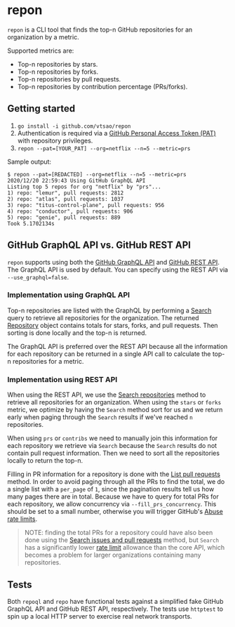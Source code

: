 # repon

`repon` is a CLI tool that finds the top-n GitHub repositories for an
organization by a metric.

Supported metrics are:

*   Top-n repositories by stars.
*   Top-n repositories by forks.
*   Top-n repositories by pull requests.
*   Top-n repositories by contribution percentage (PRs/forks).

## Getting started

1. `go install -i github.com/vtsao/repon`
1. Authentication is required via a [GitHub Personal Access Token
   (PAT)](https://docs.github.com/en/free-pro-team@latest/github/authenticating-to-github/creating-a-personal-access-token)
   with repository privileges.
1. `repon --pat=[YOUR_PAT] --org=netflix --n=5 --metric=prs`

Sample output:

```shell
$ repon --pat=[REDACTED] --org=netflix --n=5 --metric=prs
2020/12/20 22:59:43 Using GitHub GraphQL API
Listing top 5 repos for org "netflix" by "prs"...
1) repo: "lemur", pull requests: 2812
2) repo: "atlas", pull requests: 1037
3) repo: "titus-control-plane", pull requests: 956
4) repo: "conductor", pull requests: 906
5) repo: "genie", pull requests: 889
Took 5.1702134s
```

## GitHub GraphQL API vs. GitHub REST API

`repon` supports using both the [GitHub GraphQL
API](https://docs.github.com/en/free-pro-team@latest/graphql) and [GitHub REST
API](https://docs.github.com/en/free-pro-team@latest/rest). The GraphQL API is
used by default. You can specify using the REST API via `--use_graphql=false`.

### Implementation using GraphQL API

Top-n repositories are listed with the GraphQL by performing a
[Search](https://docs.github.com/en/free-pro-team@latest/graphql/reference/queries#searchresultitemconnection)
query to retrieve all repositories for the organization. The returned
[Repository](https://docs.github.com/en/free-pro-team@latest/graphql/reference/objects#repository)
object contains totals for stars, forks, and pull requests. Then sorting is done
locally and the top-n is returned.

The GraphQL API is preferred over the REST API because all the information for
each repository can be returned in a single API call to calculate the top-n
repositories for a metric.

### Implementation using REST API

When using the REST API, we use the [Search
repositories](https://docs.github.com/en/free-pro-team@latest/rest/reference/search#search-repositories)
method to retrieve all repositories for an organization. When using the `stars`
or `forks` metric, we optimize by having the `Search` method sort for us and we
return early when paging through the `Search` results if we've reached `n`
repositories.

When using `prs` or `contribs` we need to manually join this information for
each repository we retrieve via `Search` because the `Search` results do not
contain pull request information. Then we need to sort all the repositories
locally to return the top-n.

Filling in PR information for a repository is done with the [List pull
requests](https://docs.github.com/en/free-pro-team@latest/rest/reference/pulls#list-pull-requests)
method. In order to avoid paging through all the PRs to find the total, we do a
single list with a `per_page` of `1`, since the pagination results tell us how
many pages there are in total. Because we have to query for total PRs for each
repository, we allow concurrency via `--fill_prs_concurrency`. This should be
set to a small number, otherwise you will trigger GitHub's [Abuse rate
limits](https://docs.github.com/en/free-pro-team@latest/rest/overview/resources-in-the-rest-api#abuse-rate-limits).

> NOTE: finding the total PRs for a repository could have also been done using
> the [Search issues and pull requests](https://docs.github.com/en/free-pro-team@latest/rest/reference/search#search-issues-and-pull-requests)
> method, but `Search` has a significantly lower [rate
> limit](https://docs.github.com/en/free-pro-team@latest/rest/overview/resources-in-the-rest-api#rate-limiting)
> allowance than the core API, which becomes a problem for larger organizations
> containing many repositories.

## Tests

Both `repoql` and `repo` have functional tests against a simplified fake GitHub
GraphQL API and GitHub REST API, respectively. The tests use `httptest` to spin
up a local HTTP server to exercise real network transports.
